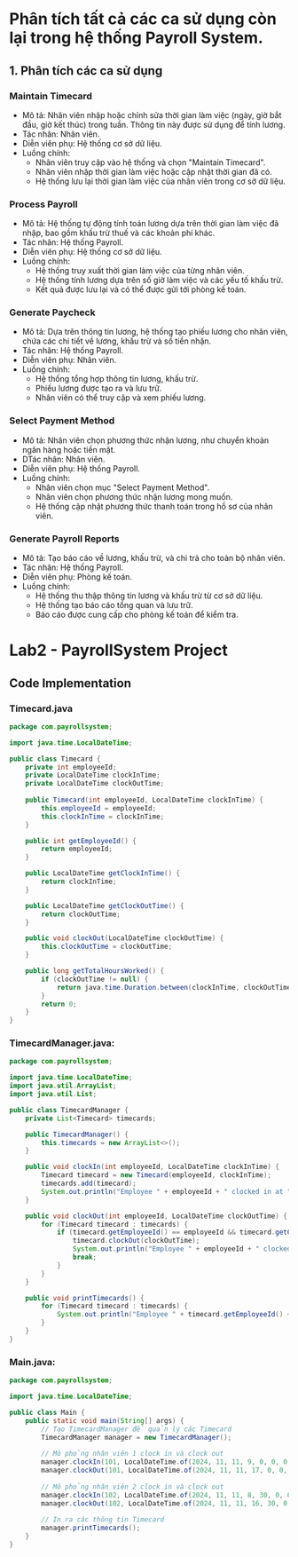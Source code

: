 # Phân tích tất cả các ca sử dụng còn lại trong hệ thống Payroll System.
## 1. Phân tích các ca sử dụng
### Maintain Timecard
* Mô tả: Nhân viên nhập hoặc chỉnh sửa thời gian làm việc (ngày, giờ bắt đầu, giờ kết thúc) trong tuần. Thông tin này được sử dụng để tính lương.
* Tác nhân: Nhân viên.
* Diễn viên phụ: Hệ thống cơ sở dữ liệu.
* Luồng chính:
    - Nhân viên truy cập vào hệ thống và chọn "Maintain Timecard".
    - Nhân viên nhập thời gian làm việc hoặc cập nhật thời gian đã có.
    - Hệ thống lưu lại thời gian làm việc của nhân viên trong cơ sở dữ liệu.
### Process Payroll
* Mô tả: Hệ thống tự động tính toán lương dựa trên thời gian làm việc đã nhập, bao gồm khấu trừ thuế và các khoản phí khác.
* Tác nhân: Hệ thống Payroll.
* Diễn viên phụ: Hệ thống cơ sở dữ liệu.
* Luồng chính:
    - Hệ thống truy xuất thời gian làm việc của từng nhân viên.
    - Hệ thống tính lương dựa trên số giờ làm việc và các yếu tố khấu trừ.
    - Kết quả được lưu lại và có thể được gửi tới phòng kế toán.
### Generate Paycheck
* Mô tả: Dựa trên thông tin lương, hệ thống tạo phiếu lương cho nhân viên, chứa các chi tiết về lương, khấu trừ và số tiền nhận.
* Tác nhân: Hệ thống Payroll.
* Diễn viên phụ: Nhân viên.
* Luồng chính:
    - Hệ thống tổng hợp thông tin lương, khấu trừ.
    - Phiếu lương được tạo ra và lưu trữ.
    - Nhân viên có thể truy cập và xem phiếu lương.
### Select Payment Method
* Mô tả: Nhân viên chọn phương thức nhận lương, như chuyển khoản ngân hàng hoặc tiền mặt.
* DTác nhân: Nhân viên.
* Diễn viên phụ: Hệ thống Payroll.
* Luồng chính:
    - Nhân viên chọn mục "Select Payment Method".
    - Nhân viên chọn phương thức nhận lương mong muốn.
    - Hệ thống cập nhật phương thức thanh toán trong hồ sơ của nhân viên.
### Generate Payroll Reports
* Mô tả: Tạo báo cáo về lương, khấu trừ, và chi trả cho toàn bộ nhân viên.
* Tác nhân: Hệ thống Payroll.
* Diễn viên phụ: Phòng kế toán.
* Luồng chính:
    - Hệ thống thu thập thông tin lương và khấu trừ từ cơ sở dữ liệu.
    - Hệ thống tạo báo cáo tổng quan và lưu trữ.
    - Báo cáo được cung cấp cho phòng kế toán để kiểm tra.

# Lab2 - PayrollSystem Project
## Code Implementation
### Timecard.java
```java
package com.payrollsystem;

import java.time.LocalDateTime;

public class Timecard {
    private int employeeId;
    private LocalDateTime clockInTime;
    private LocalDateTime clockOutTime;
    
    public Timecard(int employeeId, LocalDateTime clockInTime) {
        this.employeeId = employeeId;
        this.clockInTime = clockInTime;
    }

    public int getEmployeeId() {
        return employeeId;
    }

    public LocalDateTime getClockInTime() {
        return clockInTime;
    }

    public LocalDateTime getClockOutTime() {
        return clockOutTime;
    }

    public void clockOut(LocalDateTime clockOutTime) {
        this.clockOutTime = clockOutTime;
    }

    public long getTotalHoursWorked() {
        if (clockOutTime != null) {
            return java.time.Duration.between(clockInTime, clockOutTime).toHours();
        }
        return 0;
    }
}
```

### TimecardManager.java:
```java
package com.payrollsystem;

import java.time.LocalDateTime;
import java.util.ArrayList;
import java.util.List;

public class TimecardManager {
    private List<Timecard> timecards;

    public TimecardManager() {
        this.timecards = new ArrayList<>();
    }

    public void clockIn(int employeeId, LocalDateTime clockInTime) {
        Timecard timecard = new Timecard(employeeId, clockInTime);
        timecards.add(timecard);
        System.out.println("Employee " + employeeId + " clocked in at " + clockInTime);
    }

    public void clockOut(int employeeId, LocalDateTime clockOutTime) {
        for (Timecard timecard : timecards) {
            if (timecard.getEmployeeId() == employeeId && timecard.getClockOutTime() == null) {
                timecard.clockOut(clockOutTime);
                System.out.println("Employee " + employeeId + " clocked out at " + clockOutTime);
                break;
            }
        }
    }

    public void printTimecards() {
        for (Timecard timecard : timecards) {
            System.out.println("Employee " + timecard.getEmployeeId() + ": Clock In: " + timecard.getClockInTime() + ", Clock Out: " + timecard.getClockOutTime() + ", Hours Worked: " + timecard.getTotalHoursWorked());
        }
    }
}
```

### Main.java:
```java
package com.payrollsystem;

import java.time.LocalDateTime;

public class Main {
    public static void main(String[] args) {
        // Tạo TimecardManager để quản lý các Timecard
        TimecardManager manager = new TimecardManager();
        
        // Mô phỏng nhân viên 1 clock in và clock out
        manager.clockIn(101, LocalDateTime.of(2024, 11, 11, 9, 0, 0, 0));
        manager.clockOut(101, LocalDateTime.of(2024, 11, 11, 17, 0, 0, 0));
        
        // Mô phỏng nhân viên 2 clock in và clock out
        manager.clockIn(102, LocalDateTime.of(2024, 11, 11, 8, 30, 0, 0));
        manager.clockOut(102, LocalDateTime.of(2024, 11, 11, 16, 30, 0, 0));
        
        // In ra các thông tin Timecard
        manager.printTimecards();
    }
}
```


